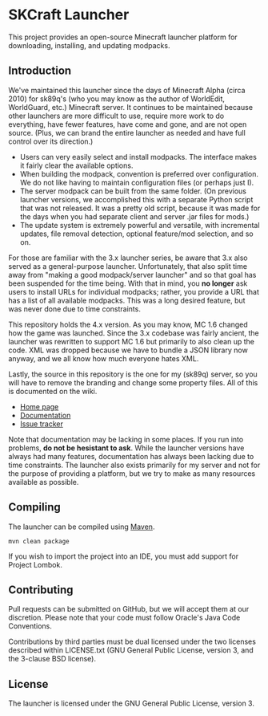 SKCraft Launcher
================

This project provides an open-source Minecraft launcher platform for downloading,
installing, and updating modpacks.

Introduction
------------

We've maintained this launcher since the days of Minecraft Alpha (circa 2010) for sk89q's
(who you may know as the author of WorldEdit, WorldGuard, etc.) Minecraft server.
It continues to be maintained because other launchers are more difficult
to use, require more work to do everything, have fewer features, have come and gone,
and are not open source. (Plus, we can brand the entire launcher as needed and have full
control over its direction.)

* Users can very easily select and install modpacks. The interface makes it fairly
  clear the available options.
* When building the modpack, convention is preferred over configuration. We do not like
  having to maintain configuration files (or perhaps just I).
* The server modpack can be built from the same folder. (On previous launcher versions, we
  accomplished this with a separate Python script that was not released. It was a pretty
  old script, because it was made for the days when you had separate client and server 
  .jar files for mods.)
* The update system is extremely powerful and versatile, with incremental updates, file
  removal detection, optional feature/mod selection, and so on.

For those are familiar with the 3.x launcher series, be aware that 3.x also served
as a general-purpose launcher. Unfortunately, that also split time away from "making a good
modpack/server launcher" and so that goal has been suspended for the time being. With
that in mind, you **no longer** ask users to install URLs for individual modpacks; rather,
you provide a URL that has a list of all available modpacks. This was a long desired
feature, but was never done due to time constraints.

This repository holds the 4.x version. As you may know, MC 1.6 changed how the
game was launched. Since the 3.x codebase was fairly ancient, the launcher was rewritten
to support MC 1.6 but primarily to also clean up the code. XML was dropped because
we have to bundle a JSON library now anyway, and we all know how much everyone hates XML.

Lastly, the source in this repository is the one for my (sk89q) server, so you will have
to remove the branding and change some property files. All of this is documented on the wiki.

* [Home page](http://opensource.skcraft.com/)
* [Documentation](http://confluence.skcraft.com/display/LAUN/Launcher)
* [Issue tracker](http://issues.skcraft.com/browse/LAUN)

Note that documentation may be lacking in some places. If you run into problems,
**do not be hesistant to ask**. While the launcher versions have always had many features,
documentation has always been lacking due to time constraints. The launcher also exists
primarily for my server and not for the purpose of providing a platform, but
we try to make as many resources available as possible.

Compiling
---------

The launcher can be compiled using [Maven](http://maven.apache.org/).

    mvn clean package

If you wish to import the project into an IDE, you must add support for
Project Lombok.

Contributing
------------

Pull requests can be submitted on GitHub, but we will accept them
at our discretion. Please note that your code must follow
Oracle's Java Code Conventions.

Contributions by third parties must be dual licensed under the two licenses
described within LICENSE.txt (GNU General Public License, version 3, and the
3-clause BSD license).


License
-------

The launcher is licensed under the GNU General Public License, version 3.
